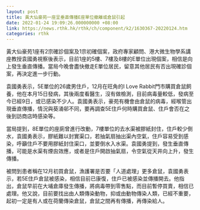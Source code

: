 ```yaml
---
layout: post
title: 黃大仙豪苑一座呈垂直傳播E座單位撤離或倉鼠引起
date: 2022-01-24 19:09:26.000000000 +08:00
link: https://news.rthk.hk/rthk/ch/component/k2/1630367-20220124.htm
categories: rthk
---
```


黃大仙豪苑1座有2宗確診個案及1宗初確個案，政府專家顧問、港大微生物學系講座教授袁國勇視察後表示，目前1座的5樓、7樓及8樓的E單位出現個案，相信是向上發生垂直傳播。當局今晚會盡快撤走E單位居民，留意其他居民有否出現確診個案，再決定進一步行動。

袁國勇表示，5E單位的26歲男住戶，12月在旺角的I Love Rabbit門市購買倉鼠飼養，他在本月15日發病，其後兩度看醫生，沒有做檢測，目前病毒量較低，發病至今已經9日，或已感染不少人。袁國勇表示，豪苑有機會由倉鼠的病毒，經喉管出現垂直傳播，情況與葵涌邨不同，要再調查5E住戶何時購買倉鼠、住戶會否在之後到訪商店時感染等。

當局提到，8E單位的座廁曾進行改動，7樓單位的去水渠被膠紙封住，住戶較少倒水，袁國勇表示，膠紙難以封實渠口，若抽氣扇抽出渠內空氣，住戶容易受到感染，呼籲住戶不要用膠紙封住渠口，並要倒水入水渠。袁國勇提到，發生垂直傳播，可能是水渠有煙囪效應，或者是住戶開啟抽氣扇，令空氣從天井向上升，發生傳播。

被問到患者稱在12月初買倉鼠，漁護署是否要「人道處理」更多倉鼠，袁國勇表示，若5E住戶倉鼠被感染，相信目前已康復，住戶已被感染並傳播開去。他指出，倉鼠早前在大埔倉庫發生傳播，將病毒帶到零售點，而目前暫停買賣，相信已處理。他又說，目前要找出由人類傳染動物，抑或由動物傳染人類，已經不重要，起初一定是有人或在荷蘭傳染倉鼠，倉鼠之間再有傳播，再傳染給人。
